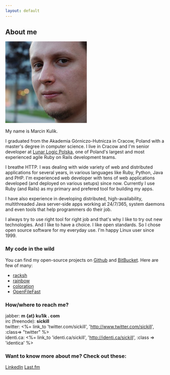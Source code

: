 ```yaml
---
layout: default
---
```


## About me

<img src="/images/photo.jpg" class="about-me-photo">

My name is Marcin Kulik.

I graduated from the Akademia Górniczo-Hutnicza in Cracow, Poland with a master's degree in computer science.
I live in Cracow and I'm senior developer at [Lunar Logic Polska](http://lunarlogicpolska.com), one of Poland's largest and most experienced agile Ruby on Rails development teams.

I breathe HTTP. I was dealing with wide variety of web and distributed applications for several years, in various languages like Ruby, Python, Java and PHP. I'm experienced web developer with tens of web applications developed (and deployed on various setups) since now. Currently I use Ruby (and Rails) as my primary and prefered tool for building my apps.

I have also experience in developing distributed, high-availability, multithreaded Java server-side apps working at 24/7/365, system daemons and even tools that help programmers do their job.

I always try to use right tool for right job and that's why I like to try out new technologies. And I like to have a choice. I like open standards. So I chose open source software for my everyday use. I'm happy Linux user since 1999.

### My code in the wild

You can find my open-source projects on [Github](http://github.com/sickill) and [BitBucket](http://bitbucket.org/sickill). Here are few of many:

* [racksh](https://github.com/sickill/racksh)
* [rainbow](https://github.com/sickill/rainbow)
* [coloration](https://github.com/sickill/coloration)
* [OpenFileFast](https://github.com/sickill/off-plugin)

### How/where to reach me?

jabber: **m {at} ku1ik . com**<br>
irc (freenode): **sickill**<br>
twitter: <%= link_to 'twitter.com/sickill', 'http://www.twitter.com/sickill', :class=> "twitter" %><br>
identi.ca: <%= link_to 'identi.ca/sickill', 'http://identi.ca/sickill', :class => 'identica' %>

### Want to know more about me? Check out these:

[LinkedIn](http://www.linkedin.com/in/marcinkulik)
[Last.fm](http://www.last.fm/user/sikkill)
